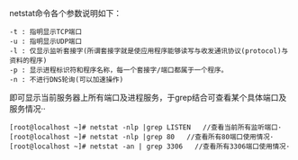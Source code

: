netstat命令各个参数说明如下：
```
-t : 指明显示TCP端口
-u : 指明显示UDP端口
-l : 仅显示监听套接字(所谓套接字就是使应用程序能够读写与收发通讯协议(protocol)与资料的程序)
-p : 显示进程标识符和程序名称，每一个套接字/端口都属于一个程序。
-n : 不进行DNS轮询(可以加速操作)
```

即可显示当前服务器上所有端口及进程服务，于grep结合可查看某个具体端口及服务情况··
```
[root@localhost ~]# netstat -nlp |grep LISTEN   //查看当前所有监听端口·
[root@localhost ~]# netstat -nlp |grep 80   //查看所有80端口使用情况·
[root@localhost ~]# netstat -an | grep 3306   //查看所有3306端口使用情况·
```